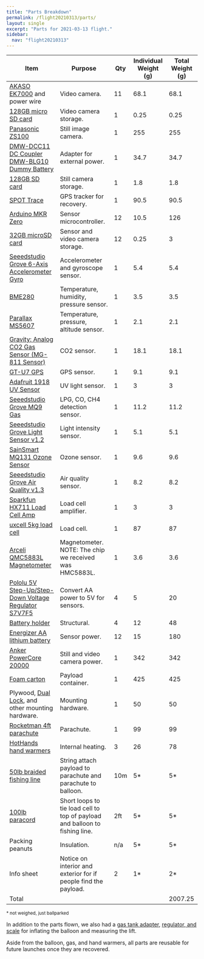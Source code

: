 ```yaml
---
title: "Parts Breakdown"
permalink: /flight20210313/parts/
layout: single
excerpt: "Parts for 2021-03-13 flight."
sidebar:
  nav: "flight20210313"
---
```


| Item                                                                                                                                                                                                                                                                                                                                                                                           | Purpose                                                                     | Qty | Individual Weight (g) | Total Weight (g) |
| ---------------------------------------------------------------------------------------------------------------------------------------------------------------------------------------------------------------------------------------------------------------------------------------------------------------------------------------------------------------------------------------------- | --------------------------------------------------------------------------- | --- | --------------------- | ---------------- |
| [AKASO EK7000](https://www.amazon.com/AKASO-EK7000-Sports-Waterproof-Camcorder/dp/B01HGM33HG) and power wire                                                                                                                                                                                                                                                                                   | Video camera.                                                               | 11  | 68.1                  | 68.1             |
| [128GB micro SD card](https://www.amazon.com/SAMSUNG-Select-microSDXC-Adapter-MB-ME128HA/dp/B0887GP791/ref=sr_1_3?dchild=1&keywords=128gb+micro+sd+card&qid=1620360467&s=electronics&sr=1-3)                                                                                                                                                                                                   | Video camera storage.                                                       | 1   | 0.25                  | 0.25             |
| [Panasonic ZS100](https://www.amazon.com/PANASONIC-Megapixel-VARIO-ELMARIT-Stabilization-DMC-ZS100K/dp/B010NU5AX8)                                                                                                                                                                                                                                                                             | Still image camera.                                                         | 1   | 255                   | 255              |
| [DMW-DCC11 DC Coupler DMW-BLG10 Dummy Battery](https://www.amazon.com/DMW-DCC11-Coupler-DMW-BLG10-Battery-DMW-AC8/dp/B07336HHRS/ref=pd_lpo_23_t_0/147-6878685-8749748?_encoding=UTF8&pd_rd_i=B07336HHRS&pd_rd_r=869846b9-39af-462f-be2a-59b0012a8eea&pd_rd_w=iZCF0&pd_rd_wg=PwNyJ&pf_rd_p=a0d6e967-6561-454c-84f8-2ce2c92b79a6&pf_rd_r=DD4QJP2ME4TRE673ME93&psc=1&refRID=DD4QJP2ME4TRE673ME93) | Adapter for external power.                                                 | 1   | 34.7                  | 34.7             |
| [128GB SD card](https://www.amazon.com/SanDisk-128GB-Ultra-UHS-I-Memory/dp/B08GY61ZZN/ref=sr_1_5?dchild=1&keywords=128gb+sandisk+sd+card&qid=1620360486&s=electronics&sr=1-5)                                                                                                                                                                                                                  | Still camera storage.                                                       | 1   | 1.8                   | 1.8              |
| [SPOT Trace](https://www.findmespot.com/en-us/products-services/spot-trace)                                                                                                                                                                                                                                                                                                                    | GPS tracker for recovery.                                                   | 1   | 90.5                  | 90.5             |
| [Arduino MKR Zero](https://store.arduino.cc/usa/arduino-mkrzero)                                                                                                                                                                                                                                                                                                                               | Sensor microcontroller.                                                     | 12  | 10.5                  | 126              |
| [32GB microSD card](https://www.amazon.com/Patriot-Micro-Flash-Memory-Card/dp/B08KSV5KBM/ref=sr_1_3?dchild=1&keywords=32gb+patriot+sd+card+5+pack&qid=1620360513&s=electronics&sr=1-3)                                                                                                                                                                                                         | Sensor and video camera storage.                                            | 12  | 0.25                  | 3                |
| [Seeedstudio Grove 6-Axis Accelerometer Gyro](https://www.seeedstudio.com/Grove-6-Axis-Accelerometer-Gyroscope.html)                                                                                                                                                                                                                                                                           | Accelerometer and gyroscope sensor.                                         | 1   | 5.4                   | 5.4              |
| [BME280](https://www.amazon.com/Diymall-Pressure-Temperature-Sensor-Arduino/dp/B0118XCKTG/ref=sr_1_4?dchild=1&keywords=BME280&qid=1620360430&s=electronics&sr=1-4)                                                                                                                                                                                                                             | Temperature, humidity, pressure sensor.                                     | 1   | 3.5                   | 3.5              |
| [Parallax MS5607](https://www.parallax.com/product/altimeter-module-ms5607/)                                                                                                                                                                                                                                                                                                                   | Temperature, pressure, altitude sensor.                                     | 1   | 2.1                   | 2.1              |
| [Gravity: Analog CO2 Gas Sensor (MG-811 Sensor)](https://www.dfrobot.com/product-1023.html)                                                                                                                                                                                                                                                                                                    | CO2 sensor.                                                                 | 1   | 18.1                  | 18.1             |
| [GT-U7 GPS](https://www.amazon.com/Navigation-Satellite-Compatible-Microcontroller-Geekstory/dp/B07PRGBLX7)                                                                                                                                                                                                                                                                                    | GPS sensor.                                                                 | 1   | 9.1                   | 9.1              |
| [Adafruit 1918 UV Sensor](https://www.adafruit.com/product/1918)                                                                                                                                                                                                                                                                                                                               | UV light sensor.                                                            | 1   | 3                     | 3                |
| [Seeedstudio Grove MQ9 Gas](https://www.seeedstudio.com/Grove-Gas-Sensor-MQ9.html)                                                                                                                                                                                                                                                                                                             | LPG, CO, CH4 detection sensor.                                              | 1   | 11.2                  | 11.2             |
| [Seeedstudio Grove Light Sensor v1.2](https://www.seeedstudio.com/Grove-Light-Sensor-v1-2-LS06-S-phototransistor.html)                                                                                                                                                                                                                                                                         | Light intensity sensor.                                                     | 1   | 5.1                   | 5.1              |
| [SainSmart MQ131 Ozone Sensor](https://www.sainsmart.com/products/mq-131-gas-sensor-ozone-module)                                                                                                                                                                                                                                                                                              | Ozone sensor.                                                               | 1   | 9.6                   | 9.6              |
| [Seeedstudio Grove Air Quality v1.3](https://www.seeedstudio.com/Grove-Air-Quality-Sensor-v1-3-Arduino-Compatible.html)                                                                                                                                                                                                                                                                        | Air quality sensor.                                                         | 1   | 8.2                   | 8.2              |
| [Sparkfun HX711 Load Cell Amp](https://www.sparkfun.com/products/13879)                                                                                                                                                                                                                                                                                                                        | Load cell amplifier.                                                        | 1   | 3                     | 3                |
| [uxcell 5kg load cell](https://www.amazon.com/uxcell-Weighing-Electronic-Balance-Sensor/dp/B07NRTV8NR)                                                                                                                                                                                                                                                                                         | Load cell.                                                                  | 1   | 87                    | 87               |
| [Arceli QMC5883L Magnetometer](https://www.amazon.com/ARCELI-QMC5883L-Compass-Magnetometer-Arduino/dp/B07DN1862K)                                                                                                                                                                                                                                                                              | Magnetometer. NOTE: The chip we received was HMC5883L.                      | 1   | 3.6                   | 3.6              |
| [Pololu 5V Step-Up/Step-Down Voltage Regulator S7V7F5](https://www.pololu.com/product/2119)                                                                                                                                                                                                                                                                                                    | Convert AA power to 5V for sensors.                                         | 4   | 5                     | 20               |
| [Battery holder](https://www.amazon.com/WAYLLSHINE-Battery-Spring-Plastic-Holder/dp/B0156V1JGQ/ref=sr_1_6?dchild=1&keywords=AA+holder+3&qid=1620360583&s=electronics&sr=1-6)                                                                                                                                                                                                                   | Structural.                                                                 | 4   | 12                    | 48               |
| [Energizer AA lithium battery](https://www.amazon.com/Energizer-Lithium-Batteries-Ultimate-Battery/dp/B01C4PP8FK/ref=sr_1_4?dchild=1&keywords=lithium+energizer+AA+battery&qid=1620360548&s=electronics&sr=1-4)                                                                                                                                                                                | Sensor power.                                                               | 12  | 15                    | 180              |
| [Anker PowerCore 20000](https://www.amazon.com/Anker-PowerCore-20000mAh-Qualcomm-Recharging/dp/B01N0X3NL5)                                                                                                                                                                                                                                                                                     | Still and video camera power.                                               | 1   | 342                   | 342              |
| [Foam carton](https://www.amazon.com/gp/product/B007PB0NM2?ref=ppx_pt2_dt_b_prod_image)                                                                                                                                                                                                                                                                                                        | Payload container.                                                          | 1   | 425                   | 425              |
| Plywood, [Dual Lock](https://www.amazon.com/3M-Reclosable-Fastener-SJ3560-Clear/dp/B00JHKTDMA), and other mounting hardware.                                                                                                                                                                                                                                                                   | Mounting hardware.                                                          | 1   | 50                    | 50               |
| [Rocketman 4ft parachute](https://the-rocketman.com/recovery-html/)                                                                                                                                                                                                                                                                                                                            | Parachute.                                                                  | 1   | 99                    | 99               |
| [HotHands hand warmers](https://www.amazon.com/HotHands-Hand-Warmers-Odorless-Activated/dp/B072M25LW9/ref=sr_1_9?dchild=1&keywords=hand+warmers&qid=1620360878&sr=8-9)                                                                                                                                                                                                                         | Internal heating.                                                           | 3   | 26                    | 78               |
| [50lb braided fishing line](https://www.amazon.com/HERCULES-Braided-Saltwater-Freshwater-Superline/dp/B0791DPWB7/ref=sr_1_10?dchild=1&keywords=50+lb+braided+fishing+line&qid=1620360908&sr=8-10)                                                                                                                                                                                              | String attach payload to parachute and parachute to balloon.                | 10m | 5\*                   | 5\*              |
| [100lb paracord](https://www.amazon.com/Abma-Cord-Paracord-Strand-Parachute/dp/B08M66VDBN/ref=sr_1_9?dchild=1&keywords=100+lb+paracord&qid=1620360962&sr=8-9)                                                                                                                                                                                                                                  | Short loops to tie load cell to top of payload and balloon to fishing line. | 2ft | 5\*                   | 5\*              |
| Packing peanuts                                                                                                                                                                                                                                                                                                                                                                                | Insulation.                                                                 | n/a | 5\*                   | 5\*              |
| Info sheet                                                                                                                                                                                                                                                                                                                                                                                     | Notice on interior and exterior for if people find the payload.             | 2   | 1\*                   | 2\*              |
| Total                                                                                                                                                                                                                                                                                                                                                                                          |                                                                             |     |                       | 2007.25          |

<sup> \* not weighed, just ballparked</sup>

In addition to the parts flown, we also had a [gas tank adapter](https://www.arc-zone.com/cylinder-adapter-808), [regulator, and scale](https://the-rocketman.com/weather-balloon-inflator/) for inflating the balloon and measuring the lift.

Aside from the balloon, gas, and hand warmers, all parts are reusable for future launches once they are recovered.
